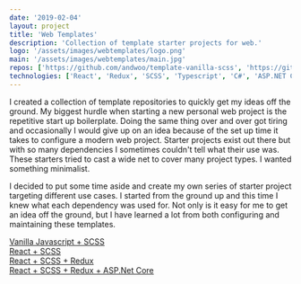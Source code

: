 ```yaml
---
date: '2019-02-04'
layout: project
title: 'Web Templates'
description: 'Collection of template starter projects for web.'
logo: '/assets/images/webtemplates/logo.png'
main: '/assets/images/webtemplates/main.jpg'
repos: ['https://github.com/andwoo/template-vanilla-scss', 'https://github.com/andwoo/template-react-scss', 'https://github.com/andwoo/template-react-redux-scss', 'https://github.com/andwoo/template-react-redux-scss-asp']
technologies: ['React', 'Redux', 'SCSS', 'Typescript', 'C#', 'ASP.NET Core', 'Docker']
---
```


I created a collection of template repositories to quickly get my ideas off the ground. My biggest hurdle when starting a new personal web project is the repetitive start up boilerplate. Doing the same thing over and over got tiring and occasionally I would give up on an idea because of the set up time it takes to configure a modern web project. Starter projects exist out there but with so many dependencies I sometimes couldn't tell what their use was. These starters tried to cast a wide net to cover many project types. I wanted something minimalist. 

I decided to put some time aside and create my own series of starter project targeting different use cases. I started from the ground up and this time I knew what each dependency was used for. Not only is it easy for me to get an idea off the ground, but I have learned a lot from both configuring and maintaining these templates.

[Vanilla Javascript + SCSS](https://github.com/andwoo/template-vanilla-scss)</br>
[React + SCSS](https://github.com/andwoo/template-react-scss)</br>
[React + SCSS + Redux](https://github.com/andwoo/template-react-redux-scss)</br>
[React + SCSS + Redux + ASP.Net Core](https://github.com/andwoo/template-react-redux-scss-asp)</br>
